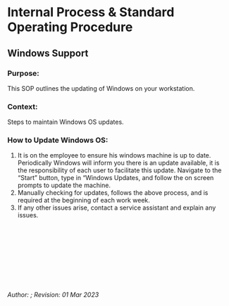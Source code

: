 # Internal Process & Standard Operating Procedure

## Windows Support



### Purpose:
This SOP outlines the updating of Windows on your workstation. 


### Context:
Steps to maintain Windows OS updates.

### How to Update Windows OS:
1. It is on the employee to ensure his windows machine is up to date. Periodically Windows will inform you there is an update available, it is the responsibility of each user to facilitate this update. Navigate to the “Start” button, type in “Windows Updates, and follow the on screen prompts to update the machine. 
2. Manually checking for updates, follows the above process, and is required at the beginning of each work week. 
3. If any other issues arise, contact a service assistant and explain any issues. 

<br />
<br />
<br />
<br />
<br />
<br />
<br />
<br />

*Author: ; Revision: 01 Mar 2023*
